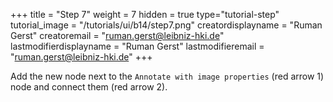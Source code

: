 +++
title = "Step 7"
weight = 7
hidden = true
type="tutorial-step"
tutorial_image = "/tutorials/ui/b14/step7.png"
creatordisplayname = "Ruman Gerst"
creatoremail = "ruman.gerst@leibniz-hki.de"
lastmodifierdisplayname = "Ruman Gerst"
lastmodifieremail = "ruman.gerst@leibniz-hki.de"
+++

Add the new node next to the `Annotate with image properties` (red arrow 1) node and connect them (red arrow 2).